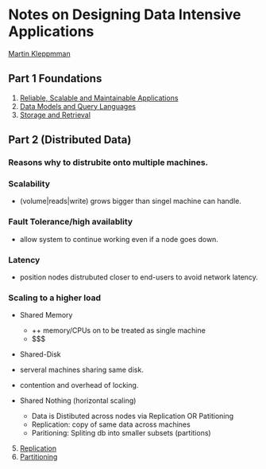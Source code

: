 # Notes on Designing Data Intensive Applications
[Martin Kleppmman](https://dataintensive.net/)
## Part 1 Foundations
1. [Reliable, Scalable and Maintainable Applications](./ch1.md)
2. [Data Models and Query Languages](./ch2.md)
3. [Storage and Retrieval](./ch3.md)
## Part 2 (Distributed Data)
### Reasons why to distrubite onto multiple machines.
### Scalability
  - (volume|reads|write) grows bigger than singel machine can handle.
### Fault Tolerance/high availablity
  - allow system to continue working even if a node goes down.
### Latency
  - position nodes distrubuted closer to end-users to avoid network latency.

### Scaling to a higher load
  - Shared Memory
    - ++ memory/CPUs on to be treated as single machine
    - $$$
  - Shared-Disk
  - serveral machines sharing same disk.
  - contention and overhead of locking.

- Shared Nothing (horizontal scaling)
  - Data is Distibuted across nodes via Replication OR Patitioning
  - Replication: copy of same data across machines
  - Paritioning: Spliting db into smaller subsets (partitions)
5. [Replication](./ch5.md)
6. [Partitioning](./ch6.md)